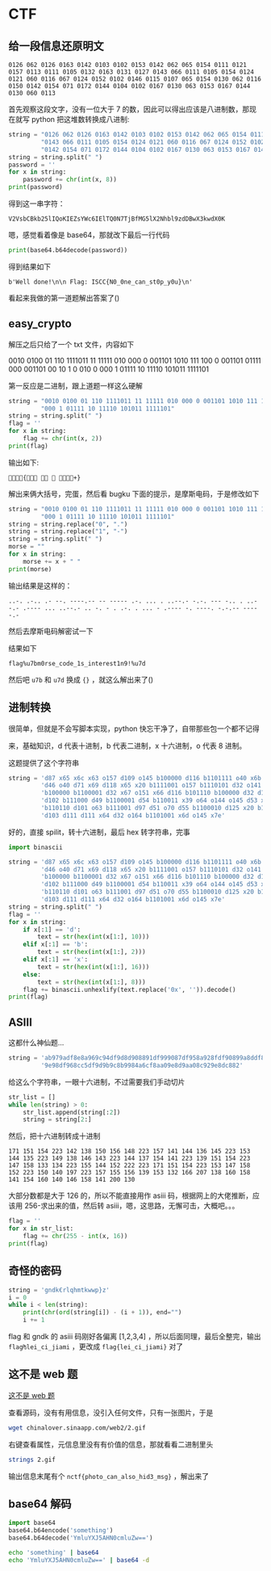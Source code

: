 # CTF

## 给一段信息还原明文

```text
0126 062 0126 0163 0142 0103 0102 0153 0142 062 065 0154 0111 0121 0157 0113 0111 0105 0132 0163 0131 0127 0143 066 0111 0105 0154 0124 0121 060 0116 067 0124 0152 0102 0146 0115 0107 065 0154 0130 062 0116 0150 0142 0154 071 0172 0144 0104 0102 0167 0130 063 0153 0167 0144 0130 060 0113 
```

首先观察这段文字，没有一位大于 7 的数，因此可以得出应该是八进制数，那现在就写 python 把这堆数转换成八进制:

```python
string = "0126 062 0126 0163 0142 0103 0102 0153 0142 062 065 0154 0111 0121 0157 0113 0111 0105 0132 0163 0131 0127 " \
         "0143 066 0111 0105 0154 0124 0121 060 0116 067 0124 0152 0102 0146 0115 0107 065 0154 0130 062 0116 0150 " \
         "0142 0154 071 0172 0144 0104 0102 0167 0130 063 0153 0167 0144 0130 060 0113"
string = string.split(" ")
password = ''
for x in string:
    password += chr(int(x, 8))
print(password)
```

得到这一串字符：

`V2VsbCBkb25lIQoKIEZsYWc6IElTQ0N7TjBfMG5lX2Nhbl9zdDBwX3kwdX0K`

嗯，感觉看着像是 base64，那就改下最后一行代码

```python
print(base64.b64decode(password))
```

得到结果如下

`b'Well done!\n\n Flag: ISCC{N0_0ne_can_st0p_y0u}\n'`

看起来我做的第一道题解出答案了()

## easy_crypto

解压之后只给了一个 txt 文件，内容如下

0010 0100 01 110 1111011 11 11111 010 000 0 001101 1010 111 100 0 001101 01111 000 001101 00 10 1 0 010 0 000 1 01111 10 11110 101011 1111101

第一反应是二进制，跟上道题一样这么硬解

```python
string = "0010 0100 01 110 1111011 11 11111 010 000 0 001101 1010 111 100 0 001101 01111 000 001101 00 10 1 0 010 0 " \
         "000 1 01111 10 11110 101011 1111101"
string = string.split(" ")
flag = ''
for x in string:
    flag += chr(int(x, 2))
print(flag)
```

输出如下:

`{
  +}`

解出来俩大括号，完蛋，然后看 bugku 下面的提示，是摩斯电码，于是修改如下

```python
string = "0010 0100 01 110 1111011 11 11111 010 000 0 001101 1010 111 100 0 001101 01111 000 001101 00 10 1 0 010 0 " \
         "000 1 01111 10 11110 101011 1111101"
string = string.replace("0", ".")
string = string.replace("1", "-")
string = string.split(" ")
morse = ""
for x in string:
    morse += x + " "
print(morse)
```

输出结果是这样的：

`..-. .-.. .- --. ----.-- -- ----- .-. ... . ..--.- -.-. --- -.. . ..--.- .---- ... ..--.- .. -. - . .-. . ... - .---- -. ----. -.-.-- -----.-`

然后去摩斯电码解密试一下

结果如下

`flag%u7bm0rse_code_1s_interest1n9!%u7d`

然后吧 `u7b` 和 `u7d` 换成 `{}` ，就这么解出来了()

## 进制转换

很简单，但就是不会写脚本实现，python 快忘干净了，自带那些包一个都不记得

来，基础知识，d 代表十进制，b 代表二进制，x 十六进制，o 代表 8 进制。

这题提供了这个字符串

```python
string = 'd87 x65 x6c x63 o157 d109 o145 b100000 d116 b1101111 o40 x6b b1100101 b1101100 o141 d105 x62 d101 b1101001 ' \
         'd46 o40 d71 x69 d118 x65 x20 b1111001 o157 b1110101 d32 o141 d32 d102 o154 x61 x67 b100000 o141 d115 ' \
         'b100000 b1100001 d32 x67 o151 x66 d116 b101110 b100000 d32 d102 d108 d97 o147 d123 x31 b1100101 b110100 d98 ' \
         'd102 b111000 d49 b1100001 d54 b110011 x39 o64 o144 o145 d53 x61 b1100010 b1100011 o60 d48 o65 b1100001 x63 ' \
         'b110110 d101 o63 b111001 d97 d51 o70 d55 b1100010 d125 x20 b101110 x20 b1001000 d97 d118 o145 x20 d97 o40 ' \
         'd103 d111 d111 x64 d32 o164 b1101001 x6d o145 x7e'
```

好的，直接 spilit，转十六进制，最后 hex 转字符串，完事

```python
import binascii

string = 'd87 x65 x6c x63 o157 d109 o145 b100000 d116 b1101111 o40 x6b b1100101 b1101100 o141 d105 x62 d101 b1101001 ' \
         'd46 o40 d71 x69 d118 x65 x20 b1111001 o157 b1110101 d32 o141 d32 d102 o154 x61 x67 b100000 o141 d115 ' \
         'b100000 b1100001 d32 x67 o151 x66 d116 b101110 b100000 d32 d102 d108 d97 o147 d123 x31 b1100101 b110100 d98 ' \
         'd102 b111000 d49 b1100001 d54 b110011 x39 o64 o144 o145 d53 x61 b1100010 b1100011 o60 d48 o65 b1100001 x63 ' \
         'b110110 d101 o63 b111001 d97 d51 o70 d55 b1100010 d125 x20 b101110 x20 b1001000 d97 d118 o145 x20 d97 o40 ' \
         'd103 d111 d111 x64 d32 o164 b1101001 x6d o145 x7e'
string = string.split(" ")
flag = ''
for x in string:
    if x[:1] == 'd':
        text = str(hex(int(x[1:], 10)))
    elif x[:1] == 'b':
        text = str(hex(int(x[1:], 2)))
    elif x[:1] == 'x':
        text = str(hex(int(x[1:], 16)))
    else:
        text = str(hex(int(x[1:], 8)))
    flag += binascii.unhexlify(text.replace('0x', '')).decode()
print(flag)
```

## ASIII

这都什么神仙题...

```python
string = 'ab979adf8e8a969c94df9d8d908891df999087df958a928fdf90899a8ddf8b979adf939e8586df9b9098dedfab979adf9993' \
         '9e98df968cc5df9d9b9c8b9984a6cf8aa09e8d9aa08c929e8dc882'
```

给这么个字符串，一眼十六进制，不过需要我们手动切片

```python
str_list = []
while len(string) > 0:
    str_list.append(string[:2])
    string = string[2:]
```

然后，把十六进制转成十进制

`171 151 154 223 142 138 150 156 148 223 157 141 144 136 145 223 153 144 135 223 149 138 146 143 223 144 137 154 141 223 139 151 154 223 147 158 133 134 223 155 144 152 222 223 171 151 154 223 153 147 158 152 223 150 140 197 223 157 155 156 139 153 132 166 207 138 160 158 141 154 160 140 146 158 141 200 130`

大部分数都是大于 126 的，所以不能直接用作 asiii 码，根据网上的大佬推断，应该用 256-求出来的值，然后转 asiii，嗯，这思路，无懈可击，大概吧。。。

```python
flag = ''
for x in str_list:
    flag += chr(255 - int(x, 16))
print(flag)
```

## 奇怪的密码

```python
string = 'gndk€rlqhmtkwwp}z'
i = 0
while i < len(string):
    print(chr(ord(string[i]) - (i + 1)), end="")
    i += 1
```

flag 和 gndk 的 asiii 码刚好各偏离 [1,2,3,4] ，所以后面同理，最后全整完，输出 `flag₧lei_ci_jiami` ，更改成 `flag{lei_ci_jiami}` 对了

## 这不是 web 题

[这不是 web 题](http://chinalover.sinaapp.com/web2/index.html)

查看源码，没有有用信息，没引入任何文件，只有一张图片，于是

```bash
wget chinalover.sinaapp.com/web2/2.gif
```

右键查看属性，元信息里没有有价值的信息，那就看看二进制里头

```bash
strings 2.gif
```

输出信息末尾有个 `nctf{photo_can_also_hid3_msg}` ，解出来了

## base64 解码

```python
import base64 
base64.b64encode('something')
base64.b64decode('YmluYXJ5AHN0cmluZw==')
```

```bash
echo 'something' | base64
echo 'YmluYXJ5AHN0cmluZw==' | base64 -d
```
